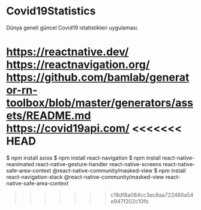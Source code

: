 # Covid19Statistics
Dünya geneli güncel Covid19 istatistikleri uygulaması.

https://reactnative.dev/
https://reactnavigation.org/
https://github.com/bamlab/generator-rn-toolbox/blob/master/generators/assets/README.md
https://covid19api.com/
<<<<<<< HEAD
=======

$ npm install axios
$ npm install react-navigation
$ npm install react-native-reanimated react-native-gesture-handler react-native-screens react-native-safe-area-context @react-native-community/masked-view
$ npm install react-navigation-stack @react-native-community/masked-view react-native-safe-area-context
>>>>>>> c18df8a084cc3ec8aa722466a54e947f202c10fb
